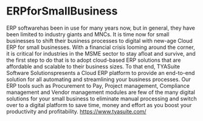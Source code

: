 # ERPforSmallBusiness
ERP softwarehas been in use for many years now, but in general, they have been limited to industry giants and MNCs. It is time now for small businesses to shift their business processes to digital with new-age Cloud ERP for small businesses. With a financial crisis looming around the corner, it is critical for industries in the MSME sector to stay afloat and survive, and the first step to do that is to adopt cloud-based ERP solutions that are affordable and scalable to their business sizes.  To that end, TYASuite Software Solutionspresents a Cloud ERP platform to provide an end-to-end solution for all automating and streamlining your business processes. Our ERP tools such as Procurement to Pay, Project management, Compliance management and Vendor management modules are few of the many digital solutions for your small business to eliminate manual processing and switch over to a digital platform to save time, money and effort as you boost your productivity and profitability. https://www.tyasuite.com/
